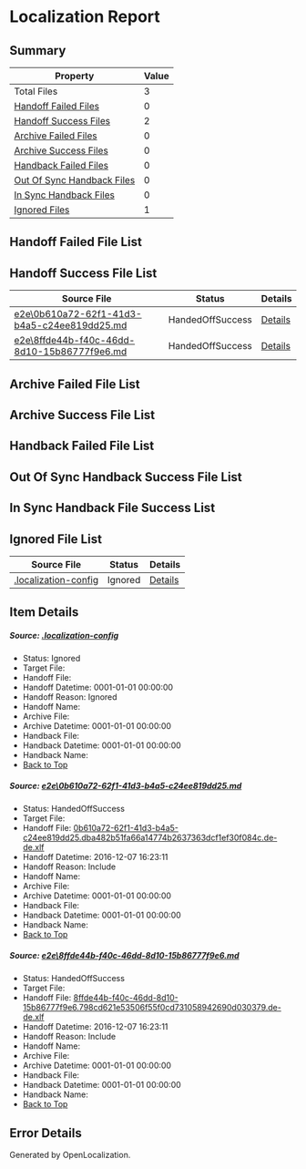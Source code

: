 # <a name='report-top'></a> Localization Report

## Summary
 Property | Value 
 -------- | ----- 
 Total Files | 3
[ Handoff Failed Files ](#handoff-failed-list)| 0
[ Handoff Success Files ](#handoff-success-list)| 2
[ Archive Failed Files ](#archive-failed-list)| 0
[ Archive Success Files ](#archive-success-list)| 0
[ Handback Failed Files ](#handback-failed-list)| 0
[ Out Of Sync Handback Files ](#outofsync-handback-success-list)| 0
[ In Sync Handback Files ](#insync-handback-success-list)| 0
[ Ignored Files ](#ignored-list)| 1

## <a name='handoff-failed-list'></a> Handoff Failed File List

## <a name='handoff-success-list'></a> Handoff Success File List
 Source File | Status | Details 
 ----------- | ------ | ------- 
 [e2e\0b610a72-62f1-41d3-b4a5-c24ee819dd25.md](https://github.com/OpenLocalizationTestOrg/ol-test0/blob/f5824db776125f691bbea3ae2a027f8cd6f89873/e2e/0b610a72-62f1-41d3-b4a5-c24ee819dd25.md) | HandedOffSuccess | [Details](#d2502d102535a9d4301ff265d82639c13be9741f1)
 [e2e\8ffde44b-f40c-46dd-8d10-15b86777f9e6.md](https://github.com/OpenLocalizationTestOrg/ol-test0/blob/f5824db776125f691bbea3ae2a027f8cd6f89873/e2e/8ffde44b-f40c-46dd-8d10-15b86777f9e6.md) | HandedOffSuccess | [Details](#88175f5c535b0895b15200b7c5945f2ac53e8fca2)

## <a name='archive-failed-list'></a> Archive Failed File List

## <a name='archive-success-list'></a> Archive Success File List

## <a name='handback-failed-list'></a> Handback Failed File List

## <a name='outofsync-handback-success-list'></a> Out Of Sync Handback Success File List

## <a name='insync-handback-success-list'></a> In Sync Handback File Success List

## <a name='ignored-list'></a> Ignored File List
 Source File | Status | Details 
 ----------- | ------ | ------- 
 [.localization-config](https://github.com/OpenLocalizationTestOrg/ol-test0/blob/f5824db776125f691bbea3ae2a027f8cd6f89873/.localization-config) | Ignored | [Details](#c268a05ecaa7ec85942ed632c29928ee5bd6da8d0)

## Item Details
##### <a name='c268a05ecaa7ec85942ed632c29928ee5bd6da8d0'></a> Source: [.localization-config](https://github.com/OpenLocalizationTestOrg/ol-test0/blob/f5824db776125f691bbea3ae2a027f8cd6f89873/.localization-config)
* Status: Ignored
* Target File: 
* Handoff File: 
* Handoff Datetime: 0001-01-01 00:00:00
* Handoff Reason: Ignored
* Handoff Name: 
* Archive File: 
* Archive Datetime: 0001-01-01 00:00:00
* Handback File: 
* Handback Datetime: 0001-01-01 00:00:00
* Handback Name: 
* [Back to Top](#report-top)

##### <a name='d2502d102535a9d4301ff265d82639c13be9741f1'></a> Source: [e2e\0b610a72-62f1-41d3-b4a5-c24ee819dd25.md](https://github.com/OpenLocalizationTestOrg/ol-test0/blob/f5824db776125f691bbea3ae2a027f8cd6f89873/e2e/0b610a72-62f1-41d3-b4a5-c24ee819dd25.md)
* Status: HandedOffSuccess
* Target File: 
* Handoff File: [0b610a72-62f1-41d3-b4a5-c24ee819dd25.dba482b51fa66a14774b2637363dcf1ef30f084c.de-de.xlf](https://github.com/OpenLocalizationTestOrg/ol-test0-handoff/blob/527bbc075cc127275a7a121870764a6cedb37b9c/ol-handoff/OpenLocalizationTestOrg/ol-test0-dede/qimu/ht/0b610a72-62f1-41d3-b4a5-c24ee819dd25.dba482b51fa66a14774b2637363dcf1ef30f084c.de-de.xlf)
* Handoff Datetime: 2016-12-07 16:23:11
* Handoff Reason: Include
* Handoff Name: 
* Archive File: 
* Archive Datetime: 0001-01-01 00:00:00
* Handback File: 
* Handback Datetime: 0001-01-01 00:00:00
* Handback Name: 
* [Back to Top](#report-top)

##### <a name='88175f5c535b0895b15200b7c5945f2ac53e8fca2'></a> Source: [e2e\8ffde44b-f40c-46dd-8d10-15b86777f9e6.md](https://github.com/OpenLocalizationTestOrg/ol-test0/blob/f5824db776125f691bbea3ae2a027f8cd6f89873/e2e/8ffde44b-f40c-46dd-8d10-15b86777f9e6.md)
* Status: HandedOffSuccess
* Target File: 
* Handoff File: [8ffde44b-f40c-46dd-8d10-15b86777f9e6.798cd621e53506f55f0cd731058942690d030379.de-de.xlf](https://github.com/OpenLocalizationTestOrg/ol-test0-handoff/blob/527bbc075cc127275a7a121870764a6cedb37b9c/ol-handoff/OpenLocalizationTestOrg/ol-test0-dede/qimu/ht/8ffde44b-f40c-46dd-8d10-15b86777f9e6.798cd621e53506f55f0cd731058942690d030379.de-de.xlf)
* Handoff Datetime: 2016-12-07 16:23:11
* Handoff Reason: Include
* Handoff Name: 
* Archive File: 
* Archive Datetime: 0001-01-01 00:00:00
* Handback File: 
* Handback Datetime: 0001-01-01 00:00:00
* Handback Name: 
* [Back to Top](#report-top)


## Error Details

Generated by OpenLocalization.
